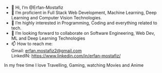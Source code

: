 - 👋 Hi, I’m @Erfan-Mostafiz
- 🌱 I’m proficient in Full Stack Web Development, Machine Learning, Deep Learning and Computer Vision Technologies.
- 👀 I’m highly interested in Programming, Coding and everything related to tech.
- 💞️ I’m looking forward to collaborate on Software Engineering, Web Dev, ML and Deep Learning Technologies
- 📫 How to reach me: \
      Gmail: erfan.mostafiz2@gmail.com \
      LinkedIN: https://www.linkedin.com/in/erfan-mostafiz/
          
 In my free time I love Travelling, Gaming, watching Movies and Anime

<!---
Erfan-Mostafiz/Erfan-Mostafiz is a ✨ special ✨ repository because its `README.md` (this file) appears on your GitHub profile.
You can click the Preview link to take a look at your changes.
--->
